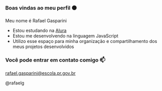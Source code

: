 ### Boas vindas ao meu perfil ⚫

Meu nome é Rafael Gasparini

- Estou estudando na [Alura](https://www.alura.com.br)
- Estou me desenvolvendo na linguagem JavaScript
- Utilizo esse espaço para minha organização e compartilhamento dos meus projetos desenvolvidos

### Você pode entrar em contato comigo 📫
rafael.gasparini@escola.pr.gov.br

@rafaelg



